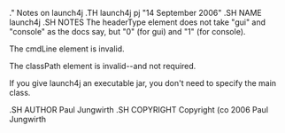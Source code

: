 .\" Notes on launch4j
.TH launch4j pj "14 September 2006"
.SH NAME
launch4j
.SH NOTES
The headerType element does not take "gui" and "console" as the docs say, but "0" (for gui) and "1" (for console).

The cmdLine element is invalid.

The classPath element is invalid--and not required.

If you give launch4j an executable jar, you don't need to specify the main class.

.SH AUTHOR
Paul Jungwirth
.SH COPYRIGHT
Copyright \(co 2006 Paul Jungwirth


